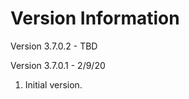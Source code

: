 Version Information
===================
Version 3.7.0.2 - TBD

Version 3.7.0.1 - 2/9/20
  1. Initial version.
